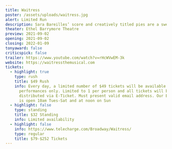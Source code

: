 ```yaml
---
title: Waitress
poster: /assets/uploads/waitress.jpg
alert: Limited Run
description: Sara Bareilles’ score and creatively titled pies are a sweet combination.
theater: Ethel Barrymore Theatre
preview: 2021-09-02
opening: 2021-09-02
closing: 2022-01-09
tonyaward: false
criticspick: false
trailer: https://www.youtube.com/watch?v=rHcWVwEM-3k
website: https://waitressthemusical.com
tickets:
  - highlight: true
    type: rush
    title: $49 Rush
    info: Every day, a limited number of $49 tickets will be available for day-of
      performances only. Limited to 1 per person and all tickets will be
      distributed via E-Ticket. Must present valid email address. Our Box Office
      is open 10am Tues-Sat and at noon on Sun
  - highlight: false
    type: standing
    title: $32 Standing
    info: Limited availability
  - highlight: false
    info: https://www.telecharge.com/Broadway/Waitress/
    type: regular
    title: $79-$252 Tickets
---
```

